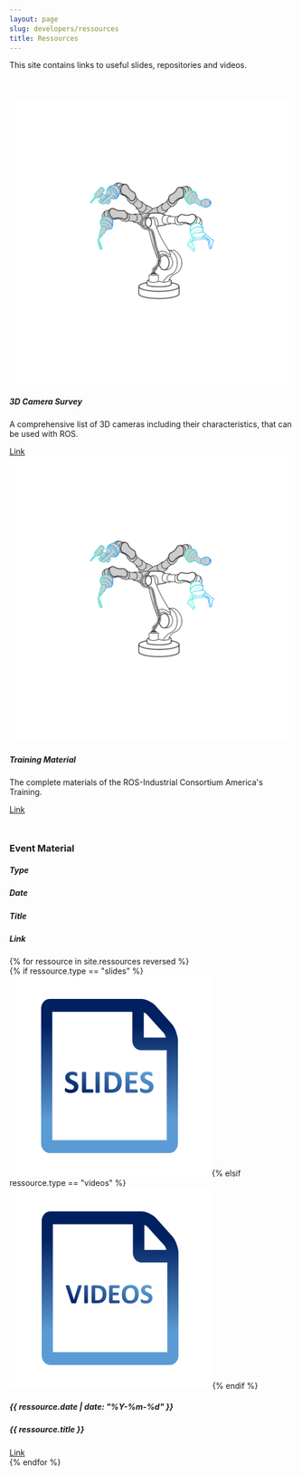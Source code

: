 ```yaml
---
layout: page
slug: developers/ressources
title: Ressources
---
```

<p style="margin-bottom: 50px;">This site contains links to useful slides, repositories and videos.</p>
<div class="row align-items-stretch">
    <div class="col-4 d-flex align-items-stretch">
        <div class="card" >
        <img src="../../assets/images/application.png" class="card-img-top" alt="...">
        <div class="card-body">
            <h5 class="card-title">3D Camera Survey </h5>
            <p class="card-text">
            A comprehensive list of 3D cameras including their characteristics, that can be used with ROS.
            </p>
            <a class="button" href="#">Link</a>
        </div>
        </div>
    </div>
        <div class="col-4 d-flex align-items-stretch">
        <div class="card" >
        <img src="../../assets/images/application.png" class="card-img-top" alt="...">
        <div class="card-body">
            <h5 class="card-title">Training Material</h5>
            <p class="card-text">
            The complete materials of the ROS-Industrial Consortium America's Training.
            </p>
            <a class="button" href="https://industrial-training-master.readthedocs.io/en/foxy/">Link</a>
        </div>
        </div>
    </div>
</div>

<h3 style="margin-top: 50px;"> Event Material </h3>
<div class="row" style="margin-bottom: 100px;">
  <div class="col-sm-12 col-lg-12 p-12 align-items-stretch">
    <div class="row">
      <div class="col-1" style="margin-top: auto; margin-bottom:auto"> 
      <h5> Type </h5>
      </div>
      <div class="col-2" style="margin-top: auto; margin-bottom:auto"> 
      <h5> Date </h5>
      </div>
      <div class="col-6" style="margin-top: auto; margin-bottom:auto">
        <h5>
          Title
        </h5>
      </div>
      <div class="col-3" style="margin-top: auto; margin-bottom:auto">
        <h5> Link </h5>
    </div>
  {% for ressource in site.ressources reversed %}
  <div class="col-sm-12 col-lg-12 p-12 align-items-stretch">
    <div class="row">
      <div class="col-1" style="margin-top: auto; margin-bottom:auto"> 
      {% if ressource.type == "slides" %}
        <img src="../../assets/icons/Icon_Slides.png"/>
      {% elsif ressource.type == "videos" %}
        <img src="../../assets/icons/Icon_Videos.png"/>
      {% endif %}
      </div>
      <div class="col-2" style="margin-top: auto; margin-bottom:auto"> 
      <h5>{{ ressource.date | date: "%Y-%m-%d" }}</h5>
      </div>
      <div class="col-6" style="margin-top: auto; margin-bottom:auto">
        <h5>
          {{ ressource.title }}
        </h5>
      </div>
      <div class="col-3" style="margin-top: auto; margin-bottom:auto">
        <a class="button" href="{{ ressource.link }}">Link</a>
      </div>
    </div>
  </div>
  {% endfor %}
</div>
